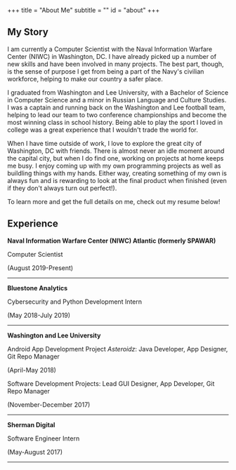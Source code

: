 +++
title = "About Me"
subtitle = ""
id = "about"
+++

## My Story
I am currently a Computer Scientist with the Naval Information Warfare Center (NIWC) in Washington, DC.  I have already picked up a number of new skills and have been involved in many projects.  The best part, though, is the sense of purpose I get from being a part of the Navy's civilian workforce, helping to make our country a safer place.  

I graduated from Washington and Lee University, with a Bachelor of Science in Computer Science and a minor in Russian Language and Culture Studies.  I was a captain and running back on the Washington and Lee football team, helping to lead our team to two conference championships and become the most winning class in school history.  Being able to play the sport I loved in college was a great experience that I wouldn't trade the world for.

When I have time outside of work, I love to explore the great city of Washington, DC with friends.  There is almost never an idle moment around the capital city, but when I do find one, working on projects at home keeps me busy.  I enjoy coming up with my own programming projects as well as buildling things with my hands.  Either way, creating something of my own is always fun and is rewarding to look at the final product when finished (even if they don't always turn out perfect!).

To learn more and get the full details on me, check out my resume below!


## Experience
**Naval Information Warfare Center (NIWC) Atlantic (formerly SPAWAR)**

Computer Scientist

(August 2019-Present)

---
**Bluestone Analytics**

Cybersecurity and Python Development Intern

(May 2018-July 2019)

---
**Washington and Lee University**

Android App Development Project _Asteroidz_: Java Developer, App Designer, Git Repo Manager

(April-May 2018)

Software Development Projects: Lead GUI Designer, App Developer, Git Repo Manager

(November-December 2017)

---
**Sherman Digital**

Software Engineer Intern

(May-August 2017)

---